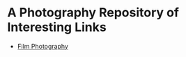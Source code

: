 # A Photography Repository of Interesting Links

- [Film Photography](https://github.com/paul-lucas-photo/Film-Photography/)
